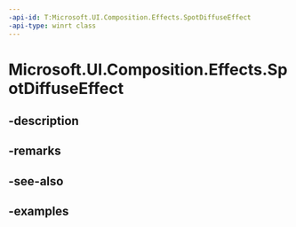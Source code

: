 ```yaml
---
-api-id: T:Microsoft.UI.Composition.Effects.SpotDiffuseEffect
-api-type: winrt class
---
```


# Microsoft.UI.Composition.Effects.SpotDiffuseEffect

<!--
public sealed class SpotDiffuseEffect : Windows.Graphics.Effects.IGraphicsEffect
-->


## -description

## -remarks

## -see-also

## -examples


